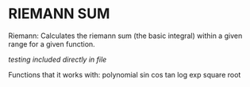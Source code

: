 RIEMANN SUM
===========

Riemann: Calculates the riemann sum (the basic integral) within a given range for a given function.

*testing included directly in file*

Functions that it works with: 
polynomial
sin 
cos
tan
log
exp
square root
